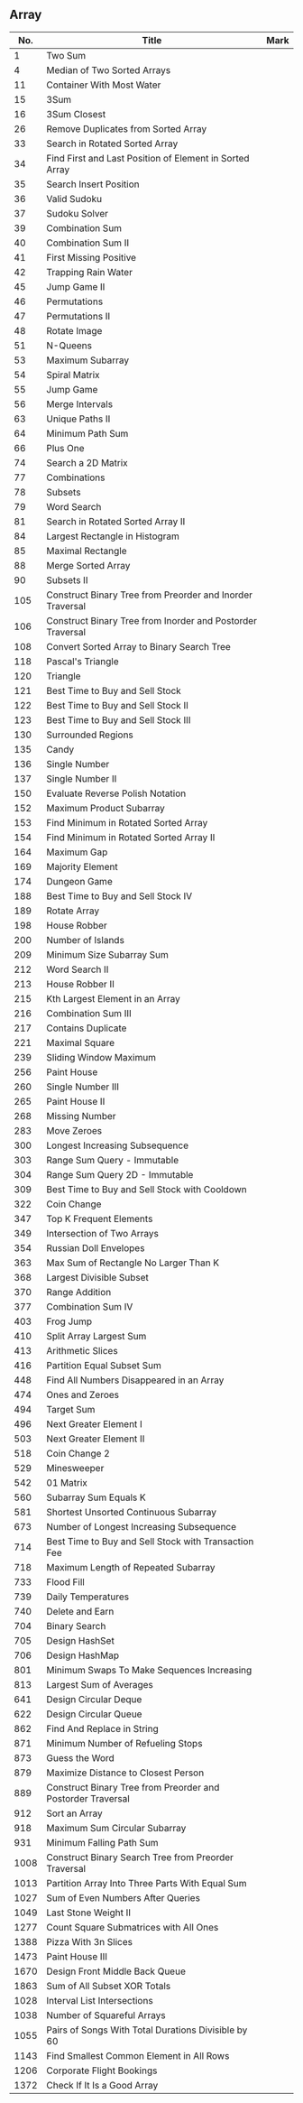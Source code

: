 ## Array
| No.  | Title                                                       | Mark |
|------|-------------------------------------------------------------|------|
| 1    | Two Sum                                                    |      |
| 4    | Median of Two Sorted Arrays                                |      |
| 11   | Container With Most Water                                  |      |
| 15   | 3Sum                                                       |      |
| 16   | 3Sum Closest                                               |      |
| 26 | Remove Duplicates from Sorted Array | |
| 33   | Search in Rotated Sorted Array                             |      |
| 34   | Find First and Last Position of Element in Sorted Array    |      |
| 35   | Search Insert Position                                     |      |
| 36 | Valid Sudoku | |
| 37   | Sudoku Solver                                              |      |
| 39   | Combination Sum                                            |      |
| 40   | Combination Sum II                                         |      |
| 41   | First Missing Positive                                     |      |
| 42   | Trapping Rain Water                                        |      |
| 45   | Jump Game II                                               |      |
| 46   | Permutations                                               |      |
| 47   | Permutations II                                            |      |
| 48 | Rotate Image | |
| 51   | N-Queens                                                   |      |
| 53   | Maximum Subarray                                           |      |
| 54 | Spiral Matrix | |
| 55   | Jump Game                                                  |      |
| 56   | Merge Intervals                                            |      |
| 63   | Unique Paths II                                            |      |
| 64   | Minimum Path Sum                                           |      |
| 66 | Plus One | |
| 74   | Search a 2D Matrix                                         |      |
| 77   | Combinations                                               |      |
| 78   | Subsets                                                    |      |
| 79   | Word Search                                                |      |
| 81   | Search in Rotated Sorted Array II                          |      |
| 84   | Largest Rectangle in Histogram                             |      |
| 85   | Maximal Rectangle                                          |      |
| 88 | Merge Sorted Array | |
| 90   | Subsets II                                                 |      |
| 105  | Construct Binary Tree from Preorder and Inorder Traversal  |      |
| 106  | Construct Binary Tree from Inorder and Postorder Traversal |      |
| 108  | Convert Sorted Array to Binary Search Tree                 |      |
| 118 | Pascal's Triangle | |
| 120  | Triangle                                                   |      |
| 121  | Best Time to Buy and Sell Stock                            |      |
| 122  | Best Time to Buy and Sell Stock II                         |      |
| 123  | Best Time to Buy and Sell Stock III                        |      |
| 130  | Surrounded Regions                                         |      |
| 135  | Candy                                                      |      |
| 136  | Single Number                                              |      |
| 137  | Single Number II                                           |      |
| 150  | Evaluate Reverse Polish Notation                           |      |
| 152  | Maximum Product Subarray                                   |      |
| 153  | Find Minimum in Rotated Sorted Array                       |      |
| 154  | Find Minimum in Rotated Sorted Array II                    |      |
| 164  | Maximum Gap                                                |      |
| 169 | Majority Element | |
| 174  | Dungeon Game                                               |      |
| 188  | Best Time to Buy and Sell Stock IV                         |      |
| 189 | Rotate Array | |
| 198  | House Robber                                               |      |
| 200  | Number of Islands                                          |      |
| 209  | Minimum Size Subarray Sum                                  |      |
| 212  | Word Search II                                             |      |
| 213  | House Robber II                                            |      |
| 215  | Kth Largest Element in an Array                            |      |
| 216  | Combination Sum III                                        |      |
| 217 | Contains Duplicate | |
| 221  | Maximal Square                                             |      |
| 239  | Sliding Window Maximum                                     |      |
| 256  | Paint House                                                |      |
| 260  | Single Number III                                          |      |
| 265  | Paint House II                                             |      |
| 268 | Missing Number | |
| 283  | Move Zeroes                                                |      |
| 300  | Longest Increasing Subsequence                             |      |
| 303  | Range Sum Query - Immutable                                |      |
| 304  | Range Sum Query 2D - Immutable                             |      |
| 309  | Best Time to Buy and Sell Stock with Cooldown              |      |
| 322  | Coin Change                                                |      |
| 347  | Top K Frequent Elements                                    |      |
| 349  | Intersection of Two Arrays                                 |      |
| 354  | Russian Doll Envelopes                                     |      |
| 363  | Max Sum of Rectangle No Larger Than K                      |      |
| 368  | Largest Divisible Subset                                   |      |
| 370  | Range Addition                                             |      |
| 377  | Combination Sum IV                                         |      |
| 403  | Frog Jump                                                  |      |
| 410  | Split Array Largest Sum                                    |      |
| 413  | Arithmetic Slices                                          |      |
| 416  | Partition Equal Subset Sum                                 |      |
| 448 | Find All Numbers Disappeared in an Array | |
| 474  | Ones and Zeroes                                            |      |
| 494  | Target Sum                                                 |      |
| 496  | Next Greater Element I                                     |      |
| 503  | Next Greater Element II                                    |      |
| 518  | Coin Change 2                                              |      |
| 529  | Minesweeper                                                |      |
| 542  | 01 Matrix                                                  |      |
| 560  | Subarray Sum Equals K                                      |      |
| 581 | Shortest Unsorted Continuous Subarray | |
| 673  | Number of Longest Increasing Subsequence                   |      |
| 714  | Best Time to Buy and Sell Stock with Transaction Fee       |      |
| 718  | Maximum Length of Repeated Subarray                        |      |
| 733  | Flood Fill                                                 |      |
| 739  | Daily Temperatures                                         |      |
| 740  | Delete and Earn                                            |      |
| 704 | Binary Search | |
| 705 | Design HashSet | |
| 706 | Design HashMap | |
| 801 | Minimum Swaps To Make Sequences Increasing | |
| 813 | Largest Sum of Averages | |
| 641 | Design Circular Deque | |
| 622 | Design Circular Queue | |
| 862  | Find And Replace in String                                 |      |
| 871 | Minimum Number of Refueling Stops | |
| 873  | Guess the Word                                             |      |
| 879  | Maximize Distance to Closest Person                        |      |
| 889 | Construct Binary Tree from Preorder and Postorder Traversal | |
| 912 | Sort an Array | |
| 918 | Maximum Sum Circular Subarray | |
| 931 | Minimum Falling Path Sum | |
| 1008 | Construct Binary Search Tree from Preorder Traversal | |
| 1013 | Partition Array Into Three Parts With Equal Sum | |
| 1027 | Sum of Even Numbers After Queries                          |      |
| 1049 | Last Stone Weight II | |
| 1277 | Count Square Submatrices with All Ones | |
| 1388 | Pizza With 3n Slices | |
| 1473 | Paint House III | |
| 1670 | Design Front Middle Back Queue | |
| 1863 | Sum of All Subset XOR Totals | |
| 1028 | Interval List Intersections                                |      |
| 1038 | Number of Squareful Arrays                                 |      |
| 1055 | Pairs of Songs With Total Durations Divisible by 60        |      |
| 1143 | Find Smallest Common Element in All Rows                   |      |
| 1206 | Corporate Flight Bookings                                  |      |
| 1372 | Check If It Is a Good Array                                |      |
